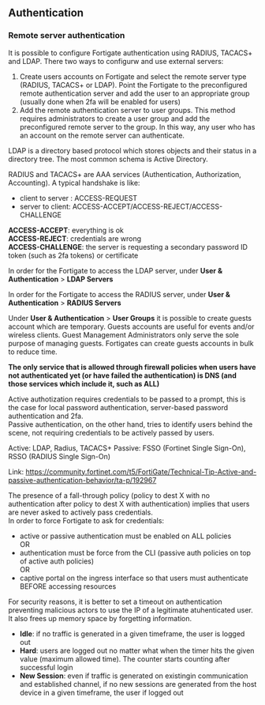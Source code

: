 ## Authentication

### Remote server authentication

It is possible to configure Fortigate authentication using RADIUS, TACACS+ and LDAP. There two ways to configurw and use external servers:

1. Create users accounts on Fortigate and select the remote server type (RADIUS, TACACS+ or LDAP). Point the Fortigate to the preconfigured remote authentication server and add the user to an appropriate group (usually done when 2fa will be enabled for users)
2. Add the remote authentication server to user groups. This method requires administrators to create a user group and add the preconfigured remote server to the group. In this way, any user who has an account on the remote server can authenticate. 


LDAP is a directory based protocol which stores objects and their status in a directory tree. The most common schema is Active Directory.  

RADIUS and TACACS+ are AAA services (Authentication, Authorization, Accounting). A typical handshake is like:
- client to server : ACCESS-REQUEST
- server to client: ACCESS-ACCEPT/ACCESS-REJECT/ACCESS-CHALLENGE

**ACCESS-ACCEPT**: everything is ok  
**ACCESS-REJECT**: credentials are wrong  
**ACCESS-CHALLENGE**: the server is requesting a secondary password ID token (such as 2fa tokens) or certificate

In order for the Fortigate to access the LDAP server, under **User & Authentication** > **LDAP Servers**

In order for the Fortigate to access the RADIUS server, under **User & Authentication** > **RADIUS Servers**

Under **User & Authentication** > **User Groups** it is possible to create guests account which are temporary. Guests accounts are useful for events and/or wireless clients. Guest Management Administrators only serve the sole purpose of managing guests. Fortigates can create guests accounts in bulk to reduce time.

**The only service that is allowed through firewall policies when users have not authenticated yet (or have failed the authentication) is DNS (and those services which include it, such as ALL)**

Active authotization requires credentials to be passed to a prompt, this is the case for local password authentication, server-based password authentication and 2fa.   
Passive authentication, on the other hand, tries to identify users behind the scene, not requiring credentials to be actively passed by users.

Active: LDAP, Radius, TACACS+
Passive: FSSO (Fortinet Single Sign-On), RSSO (RADIUS Single Sign-On)

Link: https://community.fortinet.com/t5/FortiGate/Technical-Tip-Active-and-passive-authentication-behavior/ta-p/192967

The presence of a fall-through policy (policy to dest X with no authentication after policy to dest X with authentication) implies that users are never asked to actively pass credentials.  
In order to force Fortigate to ask for credentials:
- active or passive authentication must be enabled on ALL policies  
OR  
- authentication must be force from the CLI (passive auth policies on top of active auth policies)  
OR  
- captive portal on the ingress interface so that users must authenticate BEFORE accessing resources

For security reasons, it is better to set a timeout on authentication preventing malicious actors to use the IP of a legitimate atuhenticated user. It also frees up memory space by forgetting information.  

- **Idle**: if no traffic is generated in a given timeframe, the user is logged out
- **Hard**: users are logged out no matter what when the timer hits the given value (maximum allowed time). The counter starts counting after successful login
- **New Session**: even if traffic is generated on existingin communication and established channel, if no new sessions are generated from the host device in a given timeframe, the user if logged out